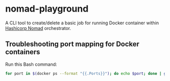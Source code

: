 # nomad-playground

A CLI tool to create/delete a basic job for running Docker container within [Hashicorp Nomad](https://www.nomadproject.io/) orchestrator.

## Troubleshooting port mapping for Docker containers

Run this Bash command:
```bash
for port in $(docker ps --format "{{.Ports}}"); do echo $port; done | grep tcp | cut -d':' -f 2
```
